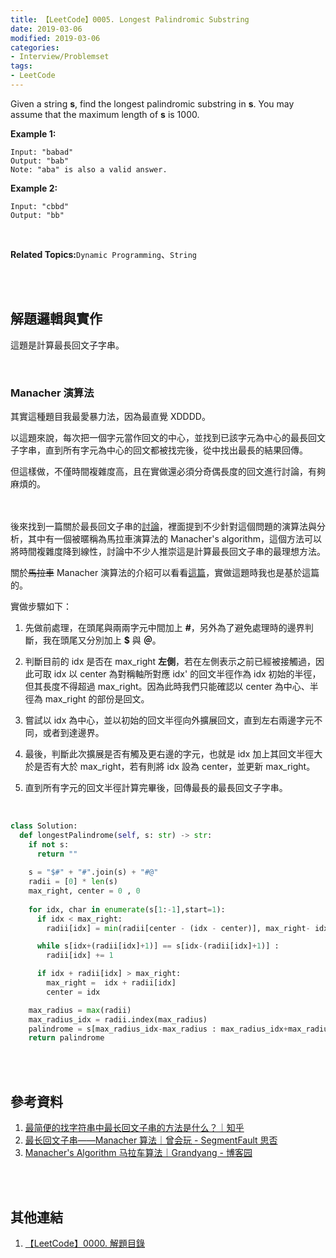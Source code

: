 ```yaml
---
title: 【LeetCode】0005. Longest Palindromic Substring
date: 2019-03-06
modified: 2019-03-06
categories:
- Interview/Problemset
tags:
- LeetCode
--- 
```


Given a string **s**, find the longest palindromic substring in **s**. You may assume that the maximum length of **s** is 1000.

<!--more-->

**Example 1:**
```
Input: "babad"
Output: "bab"
Note: "aba" is also a valid answer.
```

**Example 2:**
```
Input: "cbbd"
Output: "bb"
```

<br>

**Related Topics:**`Dynamic Programming`、`String`

<br><br>

## 解題邏輯與實作
這題是計算最長回文子字串。

<br>

### Manacher  演算法
其實這種題目我最愛暴力法，因為最直覺 XDDDD。

以這題來說，每次把一個字元當作回文的中心，並找到已該字元為中心的最長回文子字串，直到所有字元為中心的回文都被找完後，從中找出最長的結果回傳。

但這樣做，不僅時間複雜度高，且在實做還必須分奇偶長度的回文進行討論，有夠麻煩的。
 
<br><br> 後來找到一篇關於最長回文子串的[討論](https://www.zhihu.com/question/40965749)，裡面提到不少針對這個問題的演算法與分析，其中有一個被暱稱為<span class='highlighting'>馬拉車演算法</span>的 <span class='highlighting'>Manacher's algorithm</span>，這個方法可以將時間複雜度降到線性，討論中不少人推崇這是計算最長回文子串的最理想方法。

關於~~馬拉車~~ Manacher 演算法的介紹可以看看[這篇](https://segmentfault.com/a/1190000003914228#articleHeader3)，實做這題時我也是基於這篇的。
<br>

實做步驟如下：
1.  先做前處理，在頭尾與兩兩字元中間加上 **#**，另外為了避免處理時的邊界判斷，我在頭尾又分別加上 **\$** 與 **＠**。

2.  判斷目前的 idx 是否在 max_right **左側**，若在左側表示之前已經被接觸過，因此可取 idx 以 center 為對稱軸所對應 idx' 的回文半徑作為 idx 初始的半徑，但其長度不得超過 max_right。因為此時我們只能確認以 center 為中心、半徑為 max_right 的部份是回文。

3.  嘗試以 idx 為中心，並以初始的回文半徑向外擴展回文，直到左右兩邊字元不同，或者到達邊界。

4.  最後，判斷此次擴展是否有觸及更右邊的字元，也就是 idx 加上其回文半徑大於是否有大於 max_right，若有則將 idx 設為 center，並更新 max_right。

5.  直到所有字元的回文半徑計算完畢後，回傳最長的最長回文子字串。


<br>

```python
class Solution:
  def longestPalindrome(self, s: str) -> str:
    if not s:
      return ""
      
    s = "$#" + "#".join(s) + "#@" 
    radii = [0] * len(s)
    max_right, center = 0 , 0 
    
    for idx, char in enumerate(s[1:-1],start=1):
      if idx < max_right:
        radii[idx] = min(radii[center - (idx - center)], max_right- idx)

      while s[idx+(radii[idx]+1)] == s[idx-(radii[idx]+1)] :
        radii[idx] += 1 

      if idx + radii[idx] > max_right:
        max_right =  idx + radii[idx]
        center = idx

    max_radius = max(radii)
    max_radius_idx = radii.index(max_radius) 
    palindrome = s[max_radius_idx-max_radius : max_radius_idx+max_radius+1].replace("#","")
    return palindrome
```

<br><br>

## 參考資料 
1. [最简便的找字符串中最长回文子串的方法是什么？｜知乎](https://www.zhihu.com/question/40965749)
2. [最长回文子串——Manacher 算法｜曾会玩 - SegmentFault 思否](https://segmentfault.com/a/1190000003914228#articleHeader3)
3. [Manacher's Algorithm 马拉车算法｜Grandyang - 博客园](https://www.cnblogs.com/grandyang/p/4475985.html)

<br><br>

## 其他連結
1. [【LeetCode】0000. 解題目錄](/LeetCode-0000-Contents/)